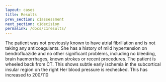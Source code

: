 ```yaml
---
layout: cases
title: Results
prev_section: c1assessment
next_section: c1decision
permalink: /docs/c1results/
---
```


The patient was not previously known to have atrial fibrillation and is not taking any anticoagulants.
She has a history of mild hypertension on bendrofluazide and no other significant problems, including no bleeding, brain haemorrhages, known strokes or recent procedures.
The patient is wheeled back from CT. This shows subtle early ischemia in the subcortical insular region on the right
Her blood pressure is rechecked. This has increased to 200/110
